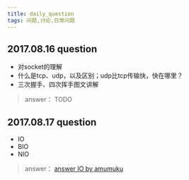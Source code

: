 ```yaml
---
title: daily_question
tags: 问题,讨论,日常问题
---
```


## 2017.08.16 question
* 对socket的理解
* 什么是tcp、udp，以及区别；udp比tcp传输快，快在哪里？ 
* 三次握手、四次挥手图文讲解

> answer： TODO

## 2017.08.17 question
* IO
* BIO
* NIO

> answer： [answer IO by amumuku](https://github.com/amumuku/daily_discussion/blob/master/io%20by%20amumuku.md) 
